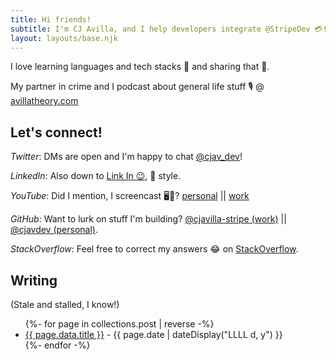 ```yaml
---
title: Hi friends!
subtitle: I'm CJ Avilla, and I help developers integrate @StripeDev 💳!
layout: layouts/base.njk
---
```


I love learning languages and tech stacks 🥞 and sharing that 🎥.

My partner in crime and I podcast about general life stuff  🎙 @ [avillatheory.com](https://avillatheory.com)

## Let's connect!

_Twitter_: DMs are open and I'm happy to chat [@cjav_dev](https://twitter.com/cjav_dev)!

_LinkedIn_: Also down to [Link In 😉](https://www.linkedin.com/in/cjavilla/), 💼 style.

_YouTube_: Did I mention, I screencast 🖥🎥?  [personal](https://www.youtube.com/channel/UCYUC-bdnQRJDhZRL2c_NKVw?view_as=subscriber) || [work](https://www.youtube.com/channel/UCd1HAa7hlN5SCQjgCcGnsxw?view_as=subscriber)

_GitHub_: Want to lurk on stuff I'm building? [@cjavilla-stripe (work)](https://github.com/cjavilla-stripe) || [@cjavdev (personal)](https://github.com/cjavdev).

_StackOverflow_: Feel free to correct my answers 😂 on [StackOverflow](https://stackoverflow.com/users/2530680/cjav-dev).


## Writing

(Stale and stalled, I know!)

<ul class="listing">
{%- for page in collections.post | reverse -%}
  <li>
    <a href="{{ page.url }}">{{ page.data.title }}</a> -
    <time datetime="{{ page.date }}">{{ page.date | dateDisplay("LLLL d, y") }}</time>
  </li>
{%- endfor -%}
</ul>

<!-- ## Shameless Affiliate Links -->
<!--  -->
<!-- Here's some links to things that I really enjoy, and hope you do to! Buy things so I can get affiliate 🤑 -->
<!--  -->
<!--  - [Transistor.fm](https://transistor.fm/?via=cj) -->
<!--  - [Peloton](https://www.onepeloton.com/referrals/PV6BBX/social-share) ($100 off accessories!) -->
<!--  - [TaxJar](https://taxjar.grsm.io/cjavilla8858) -->
<!--  - [TradeGecko](https://go.tradegecko.com/register?code=cjavilla) -->
